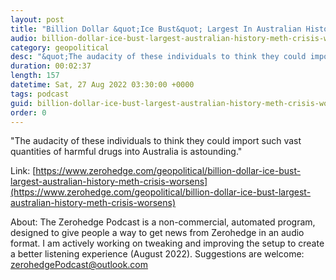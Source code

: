 ```yaml
---
layout: post
title: "Billion Dollar &quot;Ice Bust&quot; Largest In Australian History As Meth Crisis Worsens"
audio: billion-dollar-ice-bust-largest-australian-history-meth-crisis-worsens-0
category: geopolitical
desc: "&quot;The audacity of these individuals to think they could import such vast quantities of harmful drugs into Australia is astounding.&quot; "
duration: 00:02:37
length: 157
datetime: Sat, 27 Aug 2022 03:30:00 +0000
tags: podcast
guid: billion-dollar-ice-bust-largest-australian-history-meth-crisis-worsens-0
order: 0
---
```

&quot;The audacity of these individuals to think they could import such vast quantities of harmful drugs into Australia is astounding.&quot; 

Link: [https://www.zerohedge.com/geopolitical/billion-dollar-ice-bust-largest-australian-history-meth-crisis-worsens](https://www.zerohedge.com/geopolitical/billion-dollar-ice-bust-largest-australian-history-meth-crisis-worsens)

About: The Zerohedge Podcast is a non-commercial, automated program, designed to give people a way to get news from Zerohedge in an audio format.  I am actively working on tweaking and improving the setup to create a better listening experience (August 2022).  Suggestions are welcome: [zerohedgePodcast@outlook.com](mailto:zerohedgePodcast@outlook.com)